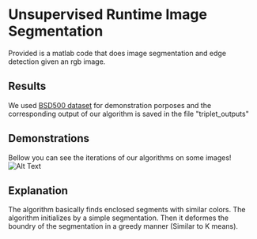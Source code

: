 # Unsupervised Runtime Image Segmentation


Provided is a matlab code that does image segmentation and edge detection given an rgb image. 


## Results
We used [BSD500 dataset](https://www2.eecs.berkeley.edu/Research/Projects/CS/vision/bsds/) for demonstration porposes and the corresponding output of our algorithm is saved in the file "triplet_outputs"


## Demonstrations
Bellow you can see the iterations of our algorithms on some images!
![Alt Text](out.gif)



## Explanation
The algorithm basically finds enclosed segments with similar colors. The algorithm initializes by a simple segmentation. Then it deformes the boundry of the segmentation in a greedy manner (Similar to K means).
